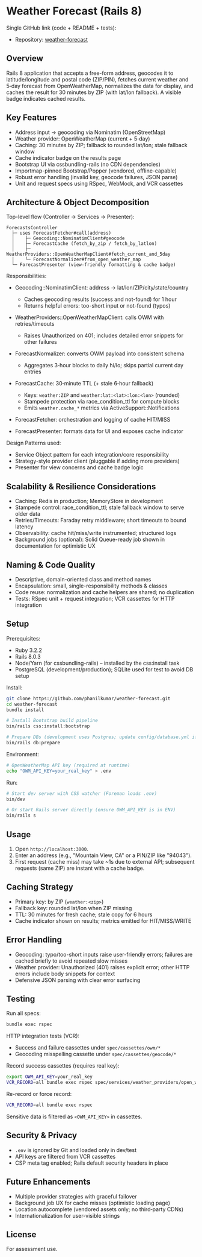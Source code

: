 # Weather Forecast (Rails 8)

Single GitHub link (code + README + tests):

- Repository: [weather-forecast](https://github.com/phanilkumar/weather-forecast)

## Overview

Rails 8 application that accepts a free-form address, geocodes it to latitude/longitude and postal code (ZIP/PIN), fetches current weather and 5‑day forecast from OpenWeatherMap, normalizes the data for display, and caches the result for 30 minutes by ZIP (with lat/lon fallback). A visible badge indicates cached results.

## Key Features

- Address input → geocoding via Nominatim (OpenStreetMap)
- Weather provider: OpenWeatherMap (current + 5‑day)
- Caching: 30 minutes by ZIP; fallback to rounded lat/lon; stale fallback window
- Cache indicator badge on the results page
- Bootstrap UI via cssbundling-rails (no CDN dependencies)
- Importmap-pinned Bootstrap/Popper (vendored, offline-capable)
- Robust error handling (invalid key, geocode failures, JSON parse)
- Unit and request specs using RSpec, WebMock, and VCR cassettes

## Architecture & Object Decomposition

Top-level flow (Controller → Services → Presenter):

```
ForecastsController
  ├─ uses ForecastFetcher#call(address)
  │    ├─ Geocoding::NominatimClient#geocode
  │    ├─ ForecastCache (fetch_by_zip / fetch_by_latlon)
  │    ├─ WeatherProviders::OpenWeatherMapClient#fetch_current_and_5day
  │    └─ ForecastNormalizer#from_open_weather_map
  └─ ForecastPresenter (view-friendly formatting & cache badge)
```

Responsibilities:

- Geocoding::NominatimClient: address → lat/lon/ZIP/city/state/country
  - Caches geocoding results (success and not-found) for 1 hour
  - Returns helpful errors: too-short input or not-found (typos)

- WeatherProviders::OpenWeatherMapClient: calls OWM with retries/timeouts
  - Raises Unauthorized on 401; includes detailed error snippets for other failures

- ForecastNormalizer: converts OWM payload into consistent schema
  - Aggregates 3‑hour blocks to daily hi/lo; skips partial current day entries

- ForecastCache: 30‑minute TTL (+ stale 6‑hour fallback)
  - Keys: `weather:ZIP` and `weather:lat:<lat>:lon:<lon>` (rounded)
  - Stampede protection via race_condition_ttl for compute blocks
  - Emits `weather.cache_*` metrics via ActiveSupport::Notifications

- ForecastFetcher: orchestration and logging of cache HIT/MISS

- ForecastPresenter: formats data for UI and exposes cache indicator

Design Patterns used:

- Service Object pattern for each integration/core responsibility
- Strategy-style provider client (pluggable if adding more providers)
- Presenter for view concerns and cache badge logic

## Scalability & Resilience Considerations

- Caching: Redis in production; MemoryStore in development
- Stampede control: race_condition_ttl; stale fallback window to serve older data
- Retries/Timeouts: Faraday retry middleware; short timeouts to bound latency
- Observability: cache hit/miss/write instrumented; structured logs
- Background jobs (optional): Solid Queue-ready job shown in documentation for optimistic UX

## Naming & Code Quality

- Descriptive, domain-oriented class and method names
- Encapsulation: small, single-responsibility methods & classes
- Code reuse: normalization and cache helpers are shared; no duplication
- Tests: RSpec unit + request integration; VCR cassettes for HTTP integration

## Setup

Prerequisites:

- Ruby 3.2.2
- Rails 8.0.3
- Node/Yarn (for cssbundling-rails) – installed by the css:install task
- PostgreSQL (development/production); SQLite used for test to avoid DB setup

Install:

```bash
git clone https://github.com/phanilkumar/weather-forecast.git
cd weather-forecast
bundle install

# Install Bootstrap build pipeline
bin/rails css:install:bootstrap

# Prepare DBs (development uses Postgres; update config/database.yml if needed)
bin/rails db:prepare
```

Environment:

```bash
# OpenWeatherMap API key (required at runtime)
echo "OWM_API_KEY=your_real_key" > .env
```

Run:

```bash
# Start dev server with CSS watcher (Foreman loads .env)
bin/dev

# Or start Rails server directly (ensure OWM_API_KEY is in ENV)
bin/rails s
```

## Usage

1) Open `http://localhost:3000`.
2) Enter an address (e.g., "Mountain View, CA" or a PIN/ZIP like "94043").
3) First request (cache miss) may take ~1s due to external API; subsequent requests (same ZIP) are instant with a cache badge.

## Caching Strategy

- Primary key: by ZIP (`weather:<zip>`)
- Fallback key: rounded lat/lon when ZIP missing
- TTL: 30 minutes for fresh cache; stale copy for 6 hours
- Cache indicator shown on results; metrics emitted for HIT/MISS/WRITE

## Error Handling

- Geocoding: typo/too-short inputs raise user-friendly errors; failures are cached briefly to avoid repeated slow misses
- Weather provider: Unauthorized (401) raises explicit error; other HTTP errors include body snippets for context
- Defensive JSON parsing with clear error surfacing

## Testing

Run all specs:

```bash
bundle exec rspec
```

HTTP integration tests (VCR):

- Success and failure cassettes under `spec/cassettes/owm/*`
- Geocoding misspelling cassette under `spec/cassettes/geocode/*`

Record success cassettes (requires real key):

```bash
export OWM_API_KEY=your_real_key
VCR_RECORD=all bundle exec rspec spec/services/weather_providers/open_weather_map_client_spec.rb:4
```

Re-record or force record:

```bash
VCR_RECORD=all bundle exec rspec
```

Sensitive data is filtered as `<OWM_API_KEY>` in cassettes.

## Security & Privacy

- `.env` is ignored by Git and loaded only in dev/test
- API keys are filtered from VCR cassettes
- CSP meta tag enabled; Rails default security headers in place

## Future Enhancements

- Multiple provider strategies with graceful failover
- Background job UX for cache misses (optimistic loading page)
- Location autocomplete (vendored assets only; no third‑party CDNs)
- Internationalization for user-visible strings

## License

For assessment use.


